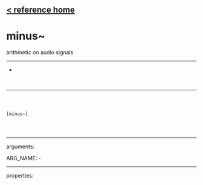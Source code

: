 [< reference home](ceammc_lib.html)
---

# minus~


arithmetic on audio signals

---

-
<br>


---


```



[minus~]


            
```

---
arguments:

ARG_NAME: -<br>

---
properties:


